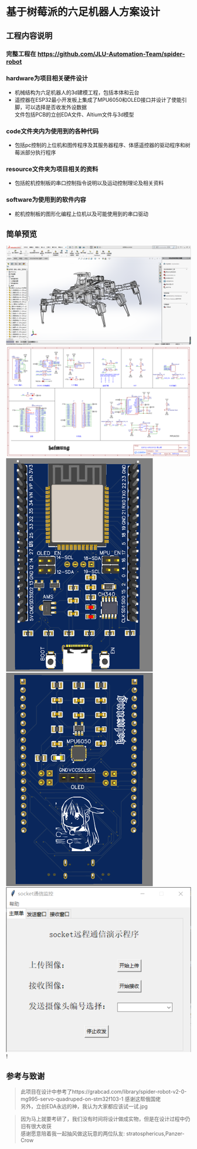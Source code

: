 # 基于树莓派的六足机器人方案设计
## 工程内容说明
### 完整工程在 https://github.com/JLU-Automation-Team/spider-robot
### hardware为项目相关硬件设计

 * 机械结构为六足机器人的3d建模工程，包括本体和云台<br>
 *  遥控器在ESP32最小开发板上集成了MPU6050和OLED接口并设计了使能引脚，可以选择是否收发外设数据
<br>文件包括PCB的立创EDA文件、Altium文件与3d模型<br>
### code文件夹内为使用到的各种代码

 * 包括pc控制的上位机和图传程序及其服务器程序、体感遥控器的驱动程序和树莓派部分执行程序
### resource文件夹为项目相关的资料

 * 包括舵机控制板的串口控制指令说明以及运动控制理论及相关资料
### software为使用到的软件内容

 * 舵机控制板的图形化编程上位机以及可能使用到的串口驱动
## 简单预览

![cmd-markdown-logo](doc/1.png)<br>
![cmd-markdown-logo](doc/3.png)<br>
![cmd-markdown-logo](doc/4.png)![cmd-markdown-logo](doc/5.png)<br>
![cmd-markdown-logo](doc/6.png)!

## 参考与致谢

>此项目在设计中参考了https://grabcad.com/library/spider-robot-v2-0-mg995-servo-quadruped-on-stm32f103-1
感谢这帮俄国佬<br>
另外，立创EDA永远的神，我认为大家都应该试一试.jpg

>因为马上就要考研了，我们没有时间将设计做成实物，但是在设计过程中仍旧有很大收获<br>
感谢愿意陪着我一起抽风做这玩意的两位队友: stratosphericus,Panzer-Crow
